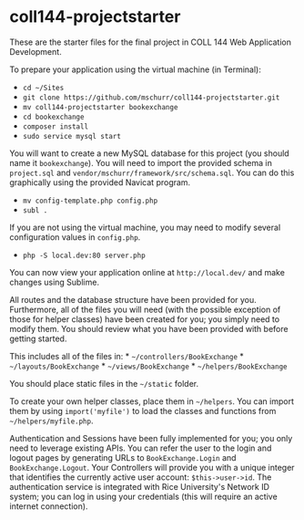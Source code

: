 coll144-projectstarter
===============

These are the starter files for the final project in COLL 144 Web Application Development.

To prepare your application using the virtual machine (in Terminal):

* `cd ~/Sites`
* `git clone https://github.com/mschurr/coll144-projectstarter.git`
* `mv coll144-projectstarter bookexchange`
* `cd bookexchange`
* `composer install`
* `sudo service mysql start`

You will want to create a new MySQL database for this project (you should name it `bookexchange`). You will need to import the provided schema in `project.sql` and `vendor/mschurr/framework/src/schema.sql`. You can do this graphically using the provided Navicat program.

* `mv config-template.php config.php`
* `subl .`

If you are not using the virtual machine, you may need to modify several configuration values in `config.php`. 

* `php -S local.dev:80 server.php`

You can now view your application online at `http://local.dev/` and make changes using Sublime.

All routes and the database structure have been provided for you. Furthermore, all of the files you will need (with the possible exception of those for helper classes) have been created for you; you simply need to modify them. You should review what you have been provided with before getting started.

This includes all of the files in:
	* `~/controllers/BookExchange`
	* `~/layouts/BookExchange`
	* `~/views/BookExchange`
	* `~/helpers/BookExchange`

You should place static files in the `~/static` folder.

To create your own helper classes, place them in `~/helpers`. You can import them by using `import('myfile')` to load the classes and functions from `~/helpers/myfile.php`.

Authentication and Sessions have been fully implemented for you; you only need to leverage existing APIs. You can refer the user to the login and logout pages by generating URLs to `BookExchange.Login` and `BookExchange.Logout`. Your Controllers will provide you with a unique integer that identifies the currently active user account: `$this->user->id`. The authentication service is integrated with Rice University's Network ID system; you can log in using your credentials (this will require an active internet connection).